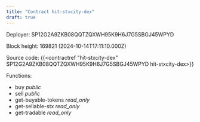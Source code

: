```yaml
---
title: "Contract hit-stxcity-dex"
draft: true
---
```

Deployer: SP12G2A9ZKB08QQTZQXWH95K9H6J7G5SBGJ45WPYD


 



Block height: 169821 (2024-10-14T17:11:10.000Z)

Source code: {{<contractref "hit-stxcity-dex" SP12G2A9ZKB08QQTZQXWH95K9H6J7G5SBGJ45WPYD hit-stxcity-dex>}}

Functions:

* buy _public_
* sell _public_
* get-buyable-tokens _read_only_
* get-sellable-stx _read_only_
* get-tradable _read_only_
